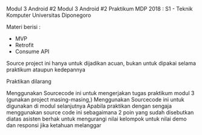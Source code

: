 Modul 3 Android #2
Modul 3 Android #2 Praktikum MDP 2018 : S1 - Teknik Komputer Universitas Diponegoro

Materi berisi :
- MVP
- Retrofit
- Consume API

Source project ini hanya untuk dijadikan acuan, bukan untuk dipakai selama praktikum ataupun kedepannya

Praktikan dilarang

Menggunakan Sourcecode ini untuk mengerjakan tugas praktikum modul 3 (gunakan project masing-masing,)
Menggunakan Sourcecode ini untuk digunakan di modul selanjutnya
Apabila praktikan dengan sengaja menggunakan source code ini sebagaimana 2 poin yang sudah disebutkan diatas asisten berhak untuk mengurangi nilai kelompok untuk nilai demo dan responsi jika ketahuan melanggar
